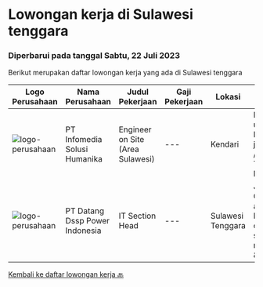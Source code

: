 
  # Lowongan kerja di Sulawesi tenggara

  ### Diperbarui pada tanggal Sabtu, 22 Juli 2023

  Berikut merupakan daftar lowongan kerja yang ada di Sulawesi tenggara

  |Logo Perusahaan | Nama Perusahaan | Judul Pekerjaan | Gaji Pekerjaan | Lokasi | Deskripsi | Tanggal diunggah | Pranala |
  | -------------- | --------------- | --------------- | --------- | --------- | -------------- | ------- | ----------- |
  |![logo-perusahaan](https://image-service-cdn.seek.com.au/63373d162568ae23aa2bd2a36d347af5a9d4476e/ee4dce1061f3f616224767ad58cb2fc751b8d2dc)|PT Infomedia Solusi Humanika|Engineer on Site (Area Sulawesi)|---|Kendari|Kualifikasi : Maksimal usia 30 tahun Pendidikan minimal D3 jurusan Sistem Informasi / Teknologi Informasi / Teknik Informatika Memiliki pengalaman...|Selasa, 18 Juli 2023|https://www.jobstreet.co.id/id/job/engineer-on-site-area-sulawesi-4408931?token=0~19d31610-9c04-4674-903e-6c01857bd0ef&sectionRank=1&jobId=jobstreet-id-job-4408931|
|![logo-perusahaan](https://image-service-cdn.seek.com.au/b7f7cd1fe24cb04b86fe1555d5d18f486cc0892d/ee4dce1061f3f616224767ad58cb2fc751b8d2dc)|PT Datang Dssp Power Indonesia|IT Section Head|---|Sulawesi Tenggara|Job Description : Observe all operation activity IT devices on IPP Kendari-3 to operate efficient and smooth. Monitoring network service devices &amp;...|Selasa, 11 Juli 2023|https://www.jobstreet.co.id/id/job/it-section-head-4400669?token=0~19d31610-9c04-4674-903e-6c01857bd0ef&sectionRank=2&jobId=jobstreet-id-job-4400669|


  [Kembali ke daftar lowongan kerja 🔙](../README.md#daftar-lowongan-kerja)
  